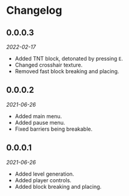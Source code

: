 # Changelog

## 0.0.0.3
*2022-02-17*
- Added TNT block, detonated by pressing `E`.
- Changed crosshair texture.
- Removed fast block breaking and placing.

## 0.0.0.2
*2021-06-26*
- Added main menu.
- Added pause menu.
- Fixed barriers being breakable.

## 0.0.0.1
*2021-06-26*
- Added level generation.
- Added player controls.
- Added block breaking and placing.
